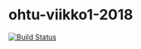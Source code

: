 # ohtu-viikko1-2018

[![Build Status](https://travis-ci.org/xTooth/ohtu-viikko1-2018.svg?branch=master)](https://travis-ci.org/xTooth/ohtu-viikko1-2018)
